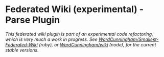 # Federated Wiki (experimental) - Parse Plugin

*This federated wiki plugin is part of an experimental code refactoring, which is very much a work in progress. See [WardCunningham/Smallest-Federated-Wiki](https://github.com/WardCunningham/Smallest-Federated-Wiki) (ruby), or [WardCunningham/wiki](https://github.com/WardCunningham/wiki) (node), for the current stable versions.*
